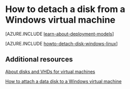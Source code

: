 <properties
    pageTitle="Detach a disk from a Windows VM | Microsoft Azure"
    description="Learn to detach a disk from a virtual machine in Azure using the classic deployment model."
    services="virtual-machines-windows"
    documentationCenter=""
    authors="cynthn"
    manager="timlt"
    editor=""
    tags="azure-service-management"/>

<tags
    ms.service="virtual-machines-windows"
    ms.workload="infrastructure-services"
    ms.tgt_pltfrm="vm-windows"
    ms.devlang="na"
    ms.topic="article"
    ms.date="09/27/2016"
    ms.author="cynthn"/>



# <a name="how-to-detach-a-disk-from-a-windows-virtual-machine"></a>How to detach a disk from a Windows virtual machine

[AZURE.INCLUDE [learn-about-deployment-models](../../includes/learn-about-deployment-models-classic-include.md)]


[AZURE.INCLUDE [howto-detach-disk-windows-linux](../../includes/howto-detach-disk-windows-linux.md)]

## <a name="additional-resources"></a>Additional resources

[About disks and VHDs for virtual machines](virtual-machines-linux-about-disks-vhds.md)

[How to attach a data disk to a Windows virtual machine](virtual-machines-windows-classic-attach-disk.md)
